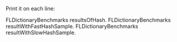 Print it on each line:

FLDictionaryBenchmarks resultsOfHash. 
FLDictionaryBenchmarks resultWithFastHashSample. 
FLDictionaryBenchmarks resultWithSlowHashSample. 
